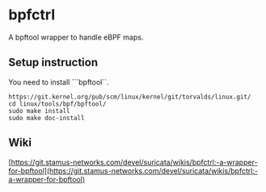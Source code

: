 # bpfctrl

A bpftool wrapper to handle eBPF maps.

## Setup instruction
You need to install ```bpftool``.

```
https://git.kernel.org/pub/scm/linux/kernel/git/torvalds/linux.git/
cd linux/tools/bpf/bpftool/
sudo make install
sudo make doc-install
```

## Wiki
[https://git.stamus-networks.com/devel/suricata/wikis/bpfctrl:-a-wrapper-for-bpftool](https://git.stamus-networks.com/devel/suricata/wikis/bpfctrl:-a-wrapper-for-bpftool)
